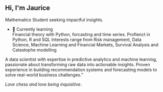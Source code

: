 

## Hi, I'm Jaurice 

Mathematics Student seeking impactful insights.

- 🔭 Currently learning  
       Financial theory with Python, forcasting and time series.
  Profienct in Python, R and SQL
Interests range from Risk management, Data Science, Machine Learning and Financial Markets, Survival Analysis and Catastophe modelling

A data scientist with expertise in predictive analytics and machine learning, passionate about transforming raw data into actionable insights. Proven experience in building recommendation systems and forecasting models to solve real-world business challenges.”

_Love chess and love being inquisitive_.

 


